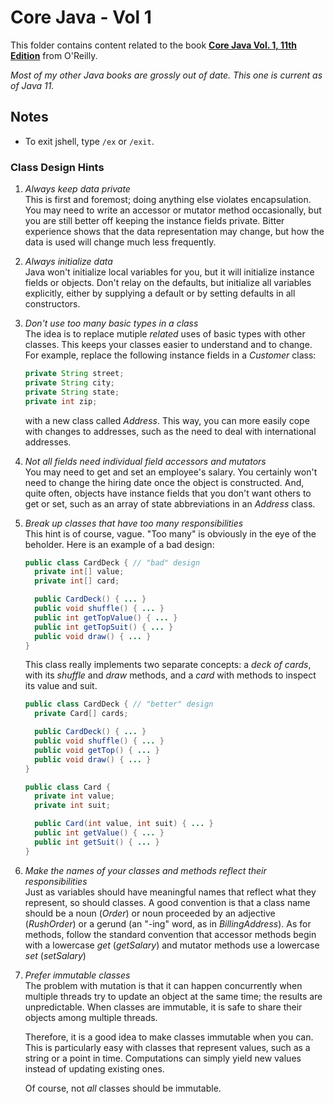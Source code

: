 # Core Java - Vol 1

This folder contains content related to the book [**Core Java Vol. 1, 11th Edition**](https://www.oreilly.com/library/view/core-java-volume/9780135167199/) from O'Reilly.

_Most of my other Java books are grossly out of date. This one is current as of Java 11._

## Notes

- To exit jshell, type ```/ex``` or ```/exit```.

### Class Design Hints

1. _Always keep data private_  
  This is first and foremost; doing anything else violates encapsulation. You may need to  write an accessor or mutator method occasionally, but you are still better off keeping the instance fields private. Bitter experience shows that the data representation may change, but how the data is used will change much less frequently.

2. _Always initialize data_  
  Java won't initialize local variables for you, but it will initialize instance fields or objects. Don't relay on the defaults, but initialize all variables explicitly, either by supplying a default or by setting defaults in all constructors.

3. _Don't use too many basic types in a class_  
  The idea is to replace mutiple _related_ uses of basic types with other classes. This keeps your classes easier to understand and to change. For example, replace the following instance fields in a _Customer_ class:  
    ```Java
    private String street;
    private String city;
    private String state;
    private int zip;
    ```  
    with a new class called _Address_. This way, you can more easily cope with changes to addresses, such as the need to deal with international addresses.

4. _Not all fields need individual field accessors and mutators_  
  You may need to get and set an employee's salary. You certainly won't need to change the hiring date once the object is constructed. And, quite often, objects have instance fields that you don't want others to get or set, such as an array of state abbreviations in an _Address_ class.

5. _Break up classes that have too many responsibilities_  
  This hint is of course, vague. "Too many" is obviously in the eye of the beholder. Here is an example of a bad design:  
    ```Java
    public class CardDeck { // "bad" design
      private int[] value;
      private int[] card;

      public CardDeck() { ... }
      public void shuffle() { ... }
      public int getTopValue() { ... }
      public int getTopSuit() { ... }
      public void draw() { ... }
    }
    ```  
    This class really implements two separate concepts: a _deck of cards_, with its _shuffle_ and _draw_ methods, and a _card_ with methods to inspect its value and suit.  
    ```Java
    public class CardDeck { // "better" design
      private Card[] cards;

      public CardDeck() { ... }
      public void shuffle() { ... }
      public void getTop() { ... }
      public void draw() { ... }
    }

    public class Card {
      private int value;
      private int suit;

      public Card(int value, int suit) { ... }
      public int getValue() { ... }
      public int getSuit() { ... }
    }
    ```

6. _Make the names of your classes and methods reflect their responsibilities_  
  Just as variables should have meaningful names that reflect what they represent, so should classes. A good convention is that a class name should be a noun (_Order_) or noun proceeded by an adjective (_RushOrder_) or a gerund (an "-ing" word, as in _BillingAddress_). As for methods, follow the standard convention that accessor methods begin with a lowercase _get_ (_getSalary_) and mutator methods use a lowercase _set_ (_setSalary_)

7. _Prefer immutable classes_  
  The problem with mutation is that it can happen concurrently when multiple threads try to update an object at the same time; the results are unpredictable. When classes are immutable, it is safe to share their objects among multiple threads.  

    Therefore, it is a good idea to make classes immutable when you can. This is particularly easy with classes that represent values, such as a string or a point in time. Computations can simply yield new values instead of updating existing ones.  
    
    Of course, not _all_ classes should be immutable.

